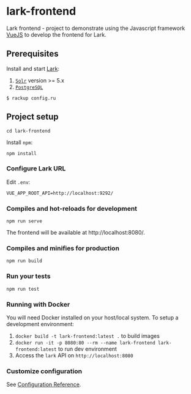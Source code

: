 # lark-frontend
Lark frontend - project to demonstrate using the Javascript framework [VueJS](https://vuejs.org/)
 to develop the frontend for Lark.

## Prerequisites

Install and start [Lark](https://gitlab.com/surfliner/surfliner/tree/master/lark):

1. [`Solr`][solr] version >= 5.x
1. [`PostgreSQL`][postgres]

```
$ rackup config.ru
```

## Project setup
```
cd lark-frontend
```

Install `npm`:
```
npm install
```

### Configure Lark URL
Edit `.env`:
```
VUE_APP_ROOT_API=http://localhost:9292/
```

### Compiles and hot-reloads for development
```
npm run serve
```

The frontend will be available at http://localhost:8080/.

### Compiles and minifies for production
```
npm run build
```

### Run your tests
```
npm run test
```

### Running with Docker
You will need Docker installed on your host/local system.
To setup a development environment:
1. `docker build -t lark-frontend:latest .`  to build images
1. `docker run -it -p 8080:80 --rm --name lark-frontend lark-frontend:latest`  to run dev environment
1. Access the `lark` API on `http://localhost:8080`

### Customize configuration
See [Configuration Reference](https://cli.vuejs.org/config/).


[solr]: http://lucene.apache.org/solr/
[postgres]: https://www.postgresql.org/

